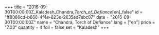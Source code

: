 +++
title = "2016-09-30T00:00:00Z_Kaladesh_Chandra,_Torch_of_Defiance_[en]_false"
id = "ff8086cd-b868-4f4e-823e-2635ad7ebc07"
date = "2016-09-30T00:00:00Z"
name = "Chandra, Torch of Defiance"
lang = ["en"]
price = "7.03"
quantity = 4
foil = false
set = "Kaladesh"
+++
